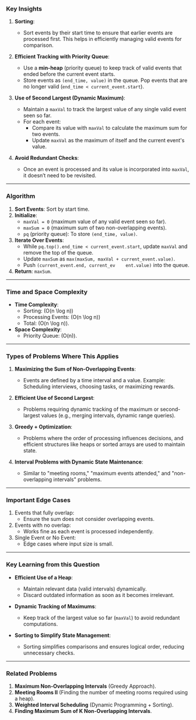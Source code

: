 


### **Key Insights**
1. **Sorting**:  
   - Sort events by their start time to ensure that earlier events are processed first. This helps in efficiently managing valid events for comparison.

2. **Efficient Tracking with Priority Queue**:  
   - Use a **min-heap** (priority queue) to keep track of valid events that ended before the current event starts.
   - Store events as `(end_time, value)` in the queue. Pop events that are no longer valid (`end_time < current_event.start`).

3. **Use of Second Largest (Dynamic Maximum)**:  
   - Maintain a `maxVal` to track the largest value of any single valid event seen so far.
   - For each event:
     - Compare its value with `maxVal` to calculate the maximum sum for two events.
     - Update `maxVal` as the maximum of itself and the current event's value.

4. **Avoid Redundant Checks**:  
   - Once an event is processed and its value is incorporated into `maxVal`, it doesn’t need to be revisited.

---

### **Algorithm**
1. **Sort Events**: Sort by start time.
2. **Initialize**:
   - `maxVal = 0` (maximum value of any valid event seen so far).
   - `maxSum = 0` (maximum sum of two non-overlapping events).
   - `pq` (priority queue): To store `(end_time, value)`.
3. **Iterate Over Events**:
   - While `pq.top().end_time < current_event.start`, update `maxVal` and remove the top of the queue.
   - Update `maxSum` as `max(maxSum, maxVal + current_event.value)`.
   - Push `(current_event.end, current_ev   
   ent.value)` into the queue.
4. **Return**: `maxSum`.

---

### **Time and Space Complexity**
- **Time Complexity**:
  - Sorting: \(O(n \log n)\)
  - Processing Events: \(O(n \log n)\)
  - Total: \(O(n \log n)\).
- **Space Complexity**:
  - Priority Queue: \(O(n)\).

---

### **Types of Problems Where This Applies**
1. **Maximizing the Sum of Non-Overlapping Events**:
   - Events are defined by a time interval and a value. Example: Scheduling interviews, choosing tasks, or maximizing rewards.

2. **Efficient Use of Second Largest**:
   - Problems requiring dynamic tracking of the maximum or second-largest values (e.g., merging intervals, dynamic range queries).

3. **Greedy + Optimization**:
   - Problems where the order of processing influences decisions, and efficient structures like heaps or sorted arrays are used to maintain state.

4. **Interval Problems with Dynamic State Maintenance**:
   - Similar to "meeting rooms," "maximum events attended," and "non-overlapping intervals" problems.

---

### **Important Edge Cases**
1. Events that fully overlap:
   - Ensure the sum does not consider overlapping events.
2. Events with no overlap:
   - Works fine as each event is processed independently.
3. Single Event or No Event:
   - Edge cases where input size is small.

---

### **Key Learning from this Question**
- **Efficient Use of a Heap**:
  - Maintain relevant data (valid intervals) dynamically.
  - Discard outdated information as soon as it becomes irrelevant.

- **Dynamic Tracking of Maximums**:
  - Keep track of the largest value so far (`maxVal`) to avoid redundant computations.

- **Sorting to Simplify State Management**:
  - Sorting simplifies comparisons and ensures logical order, reducing unnecessary checks.

---

### **Related Problems**
1. **Maximum Non-Overlapping Intervals** (Greedy Approach).
2. **Meeting Rooms II** (Finding the number of meeting rooms required using a heap).
3. **Weighted Interval Scheduling** (Dynamic Programming + Sorting).
4. **Finding Maximum Sum of K Non-Overlapping Intervals**.